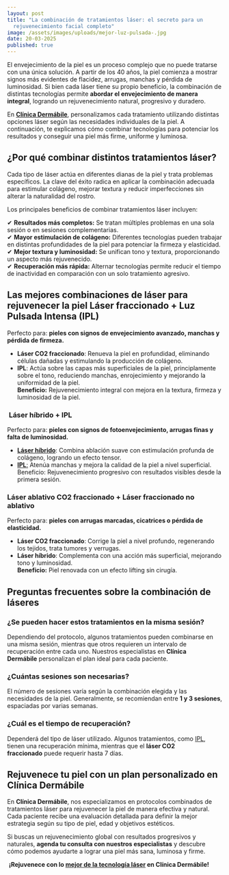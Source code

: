 ```yaml
---
layout: post
title: "La combinación de tratamientos láser: el secreto para un
  rejuvenecimiento facial completo"
image: /assets/images/uploads/mejor-luz-pulsada-.jpg
date: 20-03-2025
published: true
---
```

El envejecimiento de la piel es un proceso complejo que no puede tratarse con una única solución. A partir de los 40 años, la piel comienza a mostrar signos más evidentes de flacidez, arrugas, manchas y pérdida de luminosidad. Si bien cada láser tiene su propio beneficio, la combinación de distintas tecnologías permite **abordar el envejecimiento de manera integral**, logrando un rejuvenecimiento natural, progresivo y duradero.

En **[Clínica Dermábile](https://www.dermabile.es/la-clinica)**, personalizamos cada tratamiento utilizando distintas opciones láser según las necesidades individuales de la piel. A continuación, te explicamos cómo combinar tecnologías para potenciar los resultados y conseguir una piel más firme, uniforme y luminosa.

## **¿Por qué combinar distintos tratamientos láser?**

Cada tipo de láser actúa en diferentes dianas de la piel y trata problemas específicos. La clave del éxito radica en aplicar la combinación adecuada para estimular colágeno, mejorar textura y reducir imperfecciones sin alterar la naturalidad del rostro.

Los principales beneficios de combinar tratamientos láser incluyen:

✔ **Resultados más completos:** Se tratan múltiples problemas en una sola sesión o en sesiones complementarias.\
✔ **Mayor estimulación de colágeno:** Diferentes tecnologías pueden trabajar en distintas profundidades de la piel para potenciar la firmeza y elasticidad.\
✔ **Mejor textura y luminosidad:** Se unifican tono y textura, proporcionando un aspecto más rejuvenecido.\
✔ **Recuperación más rápida:** Alternar tecnologías permite reducir el tiempo de inactividad en comparación con un solo tratamiento agresivo.

## **Las mejores combinaciones de láser para rejuvenecer la piel** **Láser fraccionado + Luz Pulsada Intensa (IPL)**

Perfecto para: **pieles con signos de envejecimiento avanzado, manchas y pérdida de firmeza.**

* **Láser CO2 fraccionado**: Renueva la piel en profundidad, eliminando células dañadas y estimulando la producción de colágeno.
* **IPL**: Actúa sobre las capas más superficiales de la piel, principlamente sobre el tono, reduciendo manchas, enrojecimiento y mejorando la uniformidad de la piel.\
  **Beneficio:** Rejuvenecimiento integral con mejora en la textura, firmeza y luminosidad de la piel.

###  **Láser híbrido + IPL**

Perfecto para: **pieles con signos de fotoenvejecimiento, arrugas finas y falta de luminosidad.**

* **[Láser híbrido](https://www.dermabile.es/blog/desafiando-los-limites-el-uso-del-laser-hibrido-en-dermatologia)**: Combina ablación suave con estimulación profunda de colágeno, logrando un efecto tensor.
* [**IPL**:](https://www.dermabile.es/blog/luz-pulsada-intensa-ipl-la-clave-para-una-piel-luminosa-y-uniforme) Atenúa manchas y mejora la calidad de la piel a nivel superficial. Beneficio: Rejuvenecimiento progresivo con resultados visibles desde la primera sesión.

### **Láser ablativo CO2 fraccionado + Láser fraccionado no ablativo**

Perfecto para: **pieles con arrugas marcadas, cicatrices o pérdida de elasticidad.**

* **Láser CO2 fraccionado**: Corrige la piel a nivel profundo, regenerando los tejidos, trata tumores y verrugas.
* **Láser híbrido**: Complementa con una acción más superficial, mejorando tono y luminosidad.\
   **Beneficio:** Piel renovada con un efecto lifting sin cirugía.

## **Preguntas frecuentes sobre la combinación de láseres**

### ¿Se pueden hacer estos tratamientos en la misma sesión?

Dependiendo del protocolo, algunos tratamientos pueden combinarse en una misma sesión, mientras que otros requieren un intervalo de recuperación entre cada uno. Nuestros especialistas en **Clínica Dermábile** personalizan el plan ideal para cada paciente.

### ¿Cuántas sesiones son necesarias?

El número de sesiones varía según la combinación elegida y las necesidades de la piel. Generalmente, se recomiendan entre **1 y 3 sesiones**, espaciadas por varias semanas.

### ¿Cuál es el tiempo de recuperación?

Dependerá del tipo de láser utilizado. Algunos tratamientos, como [IPL](https://www.dermabile.es/blog/luz-pulsada-intensa-ipl-la-clave-para-una-piel-luminosa-y-uniforme), tienen una recuperación mínima, mientras que el **láser CO2 fraccionado** puede requerir hasta 7 días.

## **Rejuvenece tu piel con un plan personalizado en Clínica Dermábile**

En **Clínica Dermábile**, nos especializamos en protocolos combinados de tratamientos láser para rejuvenecer la piel de manera efectiva y natural. Cada paciente recibe una evaluación detallada para definir la mejor estrategia según su tipo de piel, edad y objetivos estéticos.

Si buscas un rejuvenecimiento global con resultados progresivos y naturales, **agenda tu consulta con nuestros especialistas** y descubre cómo podemos ayudarte a lograr una piel más sana, luminosa y firme.

 **¡Rejuvenece con lo [mejor de la tecnología láser](https://www.dermabile.es/tratamientos/rejuvenecimiento-facial-youlaser-prime/) en Clínica Dermábile!**